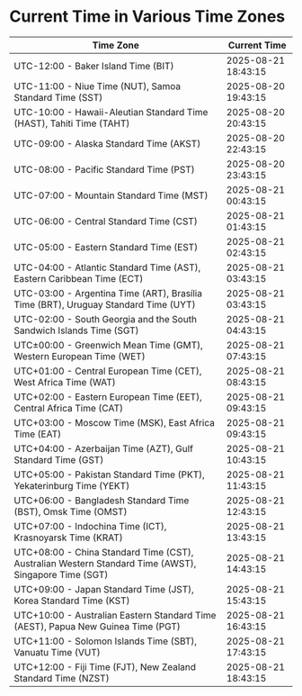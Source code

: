 # Current Time in Various Time Zones

| Time Zone | Current Time |
|-----------|--------------|
| UTC-12:00 - Baker Island Time (BIT) | 2025-08-21 18:43:15 |
| UTC-11:00 - Niue Time (NUT), Samoa Standard Time (SST) | 2025-08-20 19:43:15 |
| UTC-10:00 - Hawaii-Aleutian Standard Time (HAST), Tahiti Time (TAHT) | 2025-08-20 20:43:15 |
| UTC-09:00 - Alaska Standard Time (AKST) | 2025-08-20 22:43:15 |
| UTC-08:00 - Pacific Standard Time (PST) | 2025-08-20 23:43:15 |
| UTC-07:00 - Mountain Standard Time (MST) | 2025-08-21 00:43:15 |
| UTC-06:00 - Central Standard Time (CST) | 2025-08-21 01:43:15 |
| UTC-05:00 - Eastern Standard Time (EST) | 2025-08-21 02:43:15 |
| UTC-04:00 - Atlantic Standard Time (AST), Eastern Caribbean Time (ECT) | 2025-08-21 03:43:15 |
| UTC-03:00 - Argentina Time (ART), Brasília Time (BRT), Uruguay Standard Time (UYT) | 2025-08-21 03:43:15 |
| UTC-02:00 - South Georgia and the South Sandwich Islands Time (SGT) | 2025-08-21 04:43:15 |
| UTC±00:00 - Greenwich Mean Time (GMT), Western European Time (WET) | 2025-08-21 07:43:15 |
| UTC+01:00 - Central European Time (CET), West Africa Time (WAT) | 2025-08-21 08:43:15 |
| UTC+02:00 - Eastern European Time (EET), Central Africa Time (CAT) | 2025-08-21 09:43:15 |
| UTC+03:00 - Moscow Time (MSK), East Africa Time (EAT) | 2025-08-21 09:43:15 |
| UTC+04:00 - Azerbaijan Time (AZT), Gulf Standard Time (GST) | 2025-08-21 10:43:15 |
| UTC+05:00 - Pakistan Standard Time (PKT), Yekaterinburg Time (YEKT) | 2025-08-21 11:43:15 |
| UTC+06:00 - Bangladesh Standard Time (BST), Omsk Time (OMST) | 2025-08-21 12:43:15 |
| UTC+07:00 - Indochina Time (ICT), Krasnoyarsk Time (KRAT) | 2025-08-21 13:43:15 |
| UTC+08:00 - China Standard Time (CST), Australian Western Standard Time (AWST), Singapore Time (SGT) | 2025-08-21 14:43:15 |
| UTC+09:00 - Japan Standard Time (JST), Korea Standard Time (KST) | 2025-08-21 15:43:15 |
| UTC+10:00 - Australian Eastern Standard Time (AEST), Papua New Guinea Time (PGT) | 2025-08-21 16:43:15 |
| UTC+11:00 - Solomon Islands Time (SBT), Vanuatu Time (VUT) | 2025-08-21 17:43:15 |
| UTC+12:00 - Fiji Time (FJT), New Zealand Standard Time (NZST) | 2025-08-21 18:43:15 |
